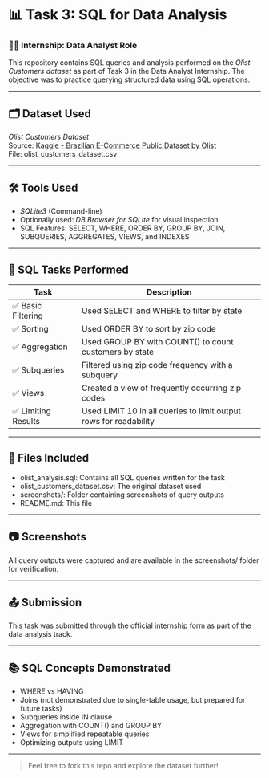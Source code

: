 # 📊 Task 3: SQL for Data Analysis

### 👨‍💻 Internship: Data Analyst Role

This repository contains SQL queries and analysis performed on the *Olist Customers dataset* as part of Task 3 in the Data Analyst Internship. The objective was to practice querying structured data using SQL operations.

---

## 🗂 Dataset Used
*Olist Customers Dataset*  
Source: [Kaggle - Brazilian E-Commerce Public Dataset by Olist](https://www.kaggle.com/olistbr/brazilian-ecommerce)  
File: olist_customers_dataset.csv

---

## 🛠 Tools Used
- *SQLite3* (Command-line)
- Optionally used: *DB Browser for SQLite* for visual inspection
- SQL Features: SELECT, WHERE, ORDER BY, GROUP BY, JOIN, SUBQUERIES, AGGREGATES, VIEWS, and INDEXES

---

## 📌 SQL Tasks Performed

| Task | Description |
|------|-------------|
| ✅ Basic Filtering | Used SELECT and WHERE to filter by state |
| ✅ Sorting | Used ORDER BY to sort by zip code |
| ✅ Aggregation | Used GROUP BY with COUNT() to count customers by state |
| ✅ Subqueries | Filtered using zip code frequency with a subquery |
| ✅ Views | Created a view of frequently occurring zip codes |
| ✅ Limiting Results | Used LIMIT 10 in all queries to limit output rows for readability |

---

## 🧾 Files Included

- olist_analysis.sql: Contains all SQL queries written for the task
- olist_customers_dataset.csv: The original dataset used
- screenshots/: Folder containing screenshots of query outputs
- README.md: This file

---

## 📷 Screenshots
All query outputs were captured and are available in the screenshots/ folder for verification.

---

## 📤 Submission
This task was submitted through the official internship form as part of the data analysis track.

---

## 📚 SQL Concepts Demonstrated
- WHERE vs HAVING
- Joins (not demonstrated due to single-table usage, but prepared for future tasks)
- Subqueries inside IN clause
- Aggregation with COUNT() and GROUP BY
- Views for simplified repeatable queries
- Optimizing outputs using LIMIT

---

> Feel free to fork this repo and explore the dataset further!

